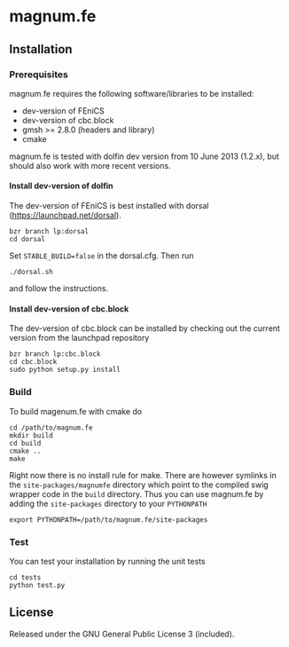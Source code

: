 magnum.fe
=========

Installation
------------

### Prerequisites
magnum.fe requires the following software/libraries to be installed:

* dev-version of FEniCS
* dev-version of cbc.block
* gmsh >= 2.8.0 (headers and library)
* cmake

magnum.fe is tested with dolfin dev version from 10 June 2013 (1.2.x), but should also work with more recent versions.

#### Install dev-version of dolfin
The dev-version of FEniCS is best installed with dorsal (https://launchpad.net/dorsal).

    bzr branch lp:dorsal
    cd dorsal

Set `STABLE_BUILD=false` in the dorsal.cfg. Then run
    
    ./dorsal.sh

and follow the instructions.

#### Install dev-version of cbc.block
The dev-version of cbc.block can be installed by checking out the current version from the launchpad repository

    bzr branch lp:cbc.block
    cd cbc.block
    sudo python setup.py install

### Build
To build magenum.fe with cmake do

    cd /path/to/magnum.fe
    mkdir build
    cd build
    cmake ..
    make

Right now there is no install rule for make. There are however symlinks in the `site-packages/magnumfe` directory which point to the compiled swig wrapper code in the `build` directory. Thus you can use magnum.fe by adding the `site-packages` directory to your `PYTHONPATH`

    export PYTHONPATH=/path/to/magnum.fe/site-packages

### Test
You can test your installation by running the unit tests

    cd tests
    python test.py

License
-------
Released under the GNU General Public License 3 (included).
